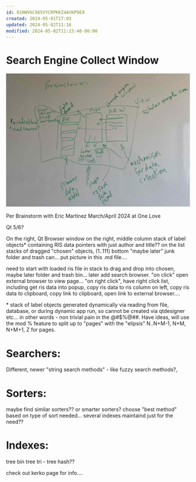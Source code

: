 ```yaml
---
id: 01HWV6C965VYCRPKKZ4AVKP9E9
created: 2024-05-01T17:03
updated: 2024-05-02T11:16
modified: 2024-05-02T11:15:40-06:00
---
```

# Search Engine Collect Window

![Search Engine Collect Window](seaerchEngineColleceWindow.jpg)

Per Brainstorm with Eric Martinez March/April 2024 at One Love

Qt 5/6?

On the right, Qt Browser window on the right, middle column stack of label objects* containing RIS data  pointers with just author and title?? on the list stacks of dragged "chosen" objects,  (1..111) bottom "maybe later" junk folder and trash can... put picture in this .md file....

need to start with loaded ris file in stack to drag and drop into chosen, maybe later folder and trash bin... later add search browser.   "on click" open external browser to view page... "on right click", have right click list, including get ris data into popup, copy ris data to ris column on left, copy ris data to clipboard, copy link to clipboard, open link to external browser....

\* stack of label objects generated dynamically via reading from file, database, or during dynamic app run, so cannot be created via qtdesigner etc...  in other words - non trivial pain in the @#$%@##.  Have ideas, will use the mod % feature to split up to "pages" with the "elipsis"
 N..N+M-1, N+M, N+M+1, Z for pages.

# Searchers:
Different, newer "string search methods" - like fuzzy search methods?, 

# Sorters:
maybe find similar sorters?? or smarter sorters?  choose "best method" based on type of sort needed... several indexes maintaind just for the need?? 

# Indexes:
tree
bin tree
tri - tree
hash??

check out kerko page for info....



